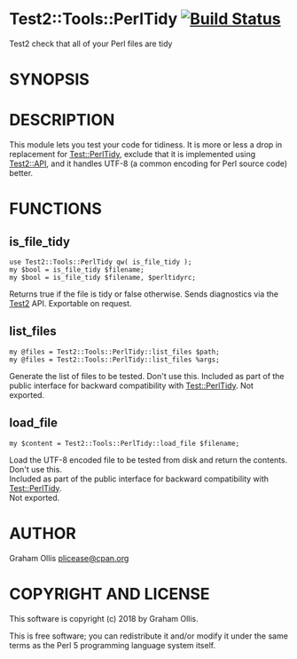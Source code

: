 # Test2::Tools::PerlTidy [![Build Status](https://secure.travis-ci.org/plicease/Test2-Tools-PerlTidy.png)](http://travis-ci.org/plicease/Test2-Tools-PerlTidy)

Test2 check that all of your Perl files are tidy

# SYNOPSIS

# DESCRIPTION

This module lets you test your code for tidiness.  It is more or less a drop in replacement 
for [Test::PerlTidy](https://metacpan.org/pod/Test::PerlTidy), exclude that it is implemented using [Test2::API](https://metacpan.org/pod/Test2::API), and it handles 
UTF-8 (a common encoding for Perl source code) better.

# FUNCTIONS

## is\_file\_tidy

    use Test2::Tools::PerlTidy qw( is_file_tidy );
    my $bool = is_file_tidy $filename;
    my $bool = is_file_tidy $filename, $perltidyrc;

Returns true if the file is tidy or false otherwise.  Sends diagnostics via the [Test2](https://metacpan.org/pod/Test2) API. 
Exportable on request.

## list\_files

    my @files = Test2::Tools::PerlTidy::list_files $path;
    my @files = Test2::Tools::PerlTidy::list_files %args;

Generate the list of files to be tested.  Don't use this.  Included as part of the public 
interface for backward compatibility with [Test::PerlTidy](https://metacpan.org/pod/Test::PerlTidy).  Not exported.

## load\_file

    my $content = Test2::Tools::PerlTidy::load_file $filename;

Load the UTF-8 encoded file to be tested from disk and return the contents.  Don't use this.  
Included as part of the public interface for backward compatibility with [Test::PerlTidy](https://metacpan.org/pod/Test::PerlTidy).  
Not exported.

# AUTHOR

Graham Ollis <plicease@cpan.org>

# COPYRIGHT AND LICENSE

This software is copyright (c) 2018 by Graham Ollis.

This is free software; you can redistribute it and/or modify it under
the same terms as the Perl 5 programming language system itself.
